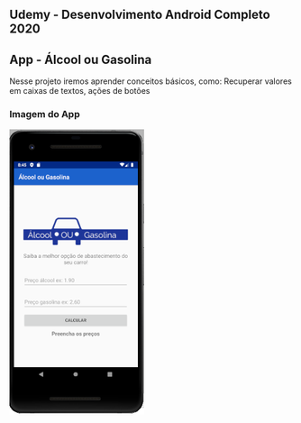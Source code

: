 ## Udemy - Desenvolvimento Android Completo 2020
## App - Álcool ou Gasolina

Nesse projeto iremos aprender conceitos básicos, como: Recuperar valores em caixas de textos, ações de botões

### Imagem do App

![Imagem APP](https://github.com/Jardier/alcool-gasolina/blob/master/app/src/main/res/drawable/imagem_app.PNG)
